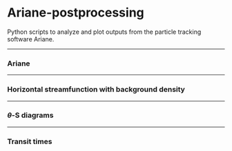 # Ariane-postprocessing
Python scripts to analyze and plot outputs from the particle tracking software Ariane.

___
### Ariane

___
### Horizontal streamfunction with background density
___
### $\theta$-S diagrams
___
### Transit times
